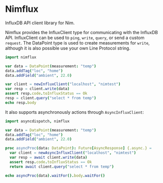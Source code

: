 Nimflux
=======

InfluxDB API client library for Nim.

Nimflux provides the InfluxClient type for communicating with the InfluxDB API.
InfluxClient can be used to `ping`, `write`, `query`, or send a custom `request`.
The DataPoint type is used to create measurements for `write`, although it is
also possible use your own Line Protocol string.

```nim
import nimflux

var data = DataPoint(measurement: "temp")
data.addTag("loc", "home")
data.addField("ambient", 22.0)

var client = newInfluxClient("localhost", "nimtest")
var resp = client.write(data)
assert resp.code.toInfluxStatus == Ok
resp = client.query("select * from temp")
echo resp.body
```

It also supports asynchronously actions through `AsyncInfluxClient`:

```nim
import asyncdispatch, nimflux

var data = DataPoint(measurement: "temp")
data.addTag("loc", "home")
data.addField("ambient", 22.0)

proc asyncProc(data: DataPoint): Future[AsyncResponse] {.async.} =
  var client = newAsyncInfluxClient("localhost", "nimtest")
  var resp = await client.write(data)
  assert resp.code.toInfluxStatus == Ok
  return await client.query("select * from temp")

echo asyncProc(data).waitFor().body.waitFor()
```
